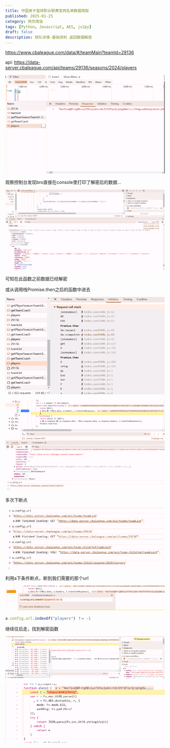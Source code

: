 ```yaml
---
title: 中国男子篮球职业联赛官网名单数据爬取
published: 2025-01-25
category: 网页爬虫
tags: [Python, Javascript, AES, js2py]
draft: false
description: 球队详情-基础资料 返回数据解密
---
```


https://www.cbaleague.com/data/#/teamMain?teamId=29136

api: https://data-server.cbaleague.com/api/teams/29136/seasons/2024/players

![image-20250125192353467](cba.assets/image-20250125192353467.png)

观察控制台发现bro直接在console里打印了解密后的数据...

![image-20250125193023805](cba.assets/image-20250125193023805.png)

可知在此函数之前数据已经解密

或从调用栈Promise.then之后的函数中进去

![image-20250125195551487](cba.assets/image-20250125195551487.png)

![image-20250125195708032](cba.assets/image-20250125195708032.png)

多次下断点

![image-20250125200747921](cba.assets/image-20250125200747921.png)

利用a下条件断点，断到我们需要的那个url

![image-20250125200948695](cba.assets/image-20250125200948695.png)

```javascript
a.config.url.indexOf("players") ！= -1
```

继续往后走，找到解密函数

![image-20250125201103560](cba.assets/image-20250125201103560.png)

![image-20250125201347616](cba.assets/image-20250125201347616.png)